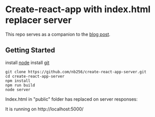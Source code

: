 # Create-react-app with index.html replacer server

This repo serves as a companion to the [blog post](https://talentra.net/blog/React-Uygulamalarina-Meta-Etiketleri-Eklemek-877/).

## Getting Started

install [node](https://nodejs.org/en/)
install [git](https://git-scm.com/)

```shell
git clone https://github.com/nb256/create-react-app-server.git
cd create-react-app-server
npm install
npm run build
node server
```

Index.html in "public" folder has replaced on server responses:

It is running on http://localhost:5000/
